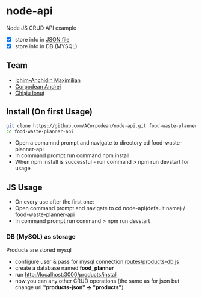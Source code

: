 # node-api

Node JS CRUD API example

- [x] store info in [JSON file](data/teams.json)
- [x] store info in DB (MYSQL)

## Team
- [Ichim-Anchidin Maximilian](https://github.com/max-anchidin/)
- [Corpodean Andrei](https://github.com/ACorpodean)
- [Chișiu Ionuț](https://github.com/IonussCh)

## Install (On first Usage)

```sh
git clone https://github.com/ACorpodean/node-api.git food-waste-planner-api
cd food-waste-planner-api
```
 - Open a comamnd prompt and navigate to directory cd food-waste-planner-api
 - In command prompt run command npm install
 - When npm install is successful - run command > npm run devstart for usage 



## JS Usage

- On every use after the first one:
- Open command prompt and navigate to cd node-api(default name) / food-waste-planner-api
- In command prompt run command > npm run devstart


### DB (MySQL) as storage

Products are stored mysql

- configure user & pass for mysql connection [routes/products-db.js](routes/products-db.js)
- create a database named **food_planner**
- run [http://localhost:3000/products/install](http://localhost:3000/products/install)
- now you can any other CRUD operations (the same as for json but change url **"products-json" -> "products"**)

